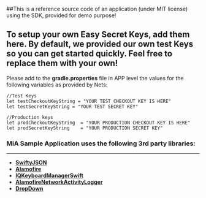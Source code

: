 ##This is a reference source code of an application (under MIT license) using the SDK, provided for demo purpose!

## To setup your own Easy Secret Keys, add them here. By default, we provided our own test Keys so you can get started quickly. Feel free to replace them with your own!

Please add to the **gradle.properties** file in APP level the values for the following variables as provided by Nets: 

```
//Test Keys
let testCheckoutKeyString = "YOUR TEST CHECKOUT KEY IS HERE"
let testSecretKeyString = "YOUR TEST SECRET KEY"

//Production keys
let prodCheckoutKeyString  = "YOUR PRODUCTION CHECKOUT KEY IS HERE"
let prodSecretKeyString    = "YOUR PRODUCTION SECRET KEY"
```

### MiA Sample Application uses the following 3rd party libraries:
---

+ **[SwiftyJSON](https://github.com/SwiftyJSON/SwiftyJSON)**
+ **[Alamofire](https://github.com/Alamofire/Alamofire)**
+ **[IQKeyboardManagerSwift](https://github.com/hackiftekhar/IQKeyboardManager)**
+ **[AlamofireNetworkActivityLogger](https://github.com/konkab/AlamofireNetworkActivityLogger)**
+ **[DropDown](https://github.com/AssistoLab/DropDown)**
